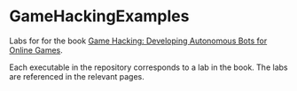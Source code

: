 # GameHackingExamples

Labs for for the book [Game Hacking: Developing Autonomous Bots for Online Games](http://www.nostarch.com/gamehacking).

Each executable in the repository corresponds to a lab in the book. The labs are referenced in the relevant pages.

